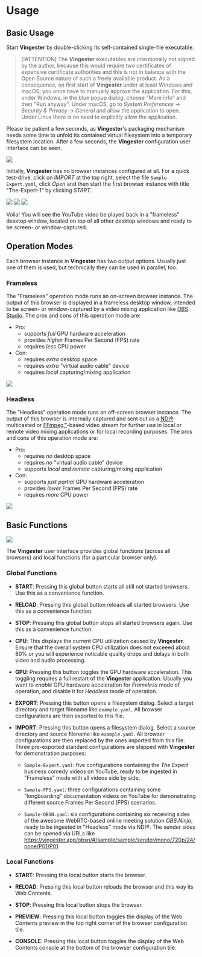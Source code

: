 
Usage
=====

Basic Usage
-----------

Start **Vingester** by double-clicking its self-contained single-file executable.

> [!ATTENTION]
> The **Vingester** executables are intentionally not signed by the
> author, because this would require two certificates of expensive
> certificate authorities and this is not in balance with the Open
> Source nature of such a freely available product. As a consequence,
> on first start of **Vingester** under at least Windows and macOS,
> you once have to manually approve the application. For this, under
> Windows, in the blue popup dialog, choose "More info" and then "Run
> anyway". Under macOS, go to *System Preferences* &rarr; *Security &
> Privacy* &rarr; *General* and allow the application to open. Under
> Linux there is no need to explicitly allow the application.

Please be patient a few seconds, as **Vingester**'s packaging mechanism needs
some time to unfold its contained virtual filesystem into a temporary filesystem location.
After a few seconds, the **Vingester** configuration user interface can be seen.

![](_media/usage-1.png)

Initially, **Vingester** has no browser instances configured at all.
For a quick test-drive, click on *IMPORT* at the top right, select
the file `Sample-Expert.yaml`, click *Open* and then start the
first browser instance with title "The-Expert-1" by clicking
*START*.

![](_media/usage-2.png)
![](_media/usage-3.png)
![](_media/usage-4.png)

Voila! You will see the YouTube video be played back in a "frameless"
desktop window, located on top of all other desktop windows and ready to
be screen- or window-captured.

Operation Modes
---------------

Each browser instance in **Vingester** has two output options. Usually
just one of them is used, but technically they can be used in
parallel, too.

### Frameless

The "Frameless" operation mode runs an on-screen browser instance. The
output of this browser is displayed in a frameless desktop window,
intended to be screen- or window-captured by a video mixing application
like [OBS Studio](https://obsproject.com). The pros and cons
of this operation mode are:

- Pro:
    - supports *full* GPU hardware acceleration
    - provides *higher* Frames Per Second (FPS) rate
    - requires *less* CPU power
- Con:
    - requires *extra* desktop space
    - requires *extra* "virtual audio cable" device
    - requires *local* capturing/mixing application

![](_media/usage-4.png)

### Headless

The "Headless" operation mode runs an off-screen browser
instance. The output of this browser is internally captured and
sent out as a [NDI&reg;](https://www.ndi.tv/)-multicasted or
[FFmpeg&trade;](https://ffmpeg.org)-based video stream for further use
in local or remote video mixing applications or for local recording purposes.
The pros and cons of this operation mode are:

- Pro:
    - requires *no* desktop space
    - requires *no* "virtual audio cable" device
    - supports *local and remote* capturing/mixing application
- Con:
    - supports *just partial* GPU hardware acceleration
    - provides *lower* Frames Per Second (FPS) rate
    - requires *more* CPU power

![](_media/usage-5.png)

Basic Functions
---------------

![](_media/usage-3.png)

The **Vingester** user interface provides global functions (across all browsers)
and local functions (for a particular browser only).

### Global Functions

- **START**: Pressing this global button starts all still not started browsers.
  Use this as a convenience function.

- **RELOAD**: Pressing this global button reloads all started browsers.
  Use this as a convenience function.

- **STOP**: Pressing this global button stops all started browsers again.
  Use this as a convenience function.

- **CPU**: This displays the current CPU utilization caused by **Vingester**.
  Ensure that the overall system CPU utilization does not exceeed about
  80% or you will experience noticable quality drops and delays in both video and
  audio processing.

- **GPU**: Pressing this button toggles the GPU hardware acceleration.
  This toggling requires a full restart of the **Vingester** application.
  Usually you want to *enable* GPU hardware acceleration for *Frameless*
  mode of operation, and disable it for *Headless* mode of operation.

- **EXPORT**: Pressing this button opens a filesystem dialog. Select a
  target directory and target filename like `example.yaml`. All browser
  configurations are then exported to this file.

- **IMPORT**: Pressing this button opens a filesystem dialog. Select a
  source directory and source filename like `example.yaml`. All browser
  configurations are then replaced by the ones imported from this file.
  Three pre-exported standard configurations are shipped with **Vingester**
  for demonstration purposes:

  - `Sample-Expert.yaml`: five configurations containing the *The Expert*
    business comedy videos on YouTube, ready to be ingested in "Frameless"
    mode with all videos side by side.

  - `Sample-FPS.yaml`: three configurations containing some "longboarding"
    documentation videos on YouTube for demonstrating different source
    Frames Per Second (FPS) scenarios.

  - `Sample-OBSN.yaml`: six configurations containing six receiving sides of
    the awesome WebRTC-based online meeting solution *OBS.Ninja*, ready
    to be ingested in "Headless" mode via NDI&reg;.
    The sender sides can be opened via URLs like
    https://vingester.app/obsn/#/sample/sample/sender/mono/720p/24/none/P01/P01

### Local Functions

- **START**: Pressing this local button starts the browser.

- **RELOAD**: Pressing this local button reloads the browser and this way its Web Contents.

- **STOP**: Pressing this local button stops the browser.

- **PREVIEW**: Pressing this local button toggles the display of the Web Contents
  preview in the top right corner of the browser configuration tile.

- **CONSOLE**: Pressing this local button toggles the display of the Web Contents
  console at the bottom of the browser configuration tile.

